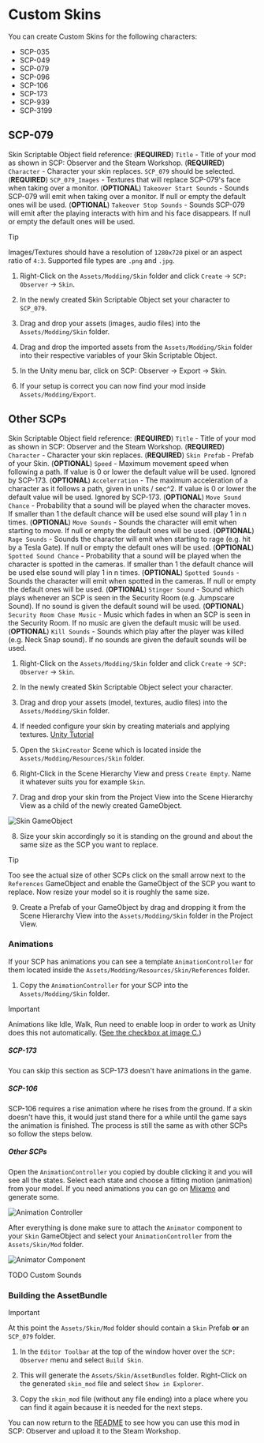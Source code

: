 # Custom Skins

You can create Custom Skins for the following characters:
- SCP-035
- SCP-049
- SCP-079
- SCP-096
- SCP-106
- SCP-173
- SCP-939
- SCP-3199

## SCP-079

Skin Scriptable Object field reference:
(**REQUIRED**) `Title` - Title of your mod as shown in SCP: Observer and the Steam Workshop.
(**REQUIRED**) `Character` - Character your skin replaces. `SCP_079` should be selected.
(**REQUIRED**) `SCP_079_Images` - Textures that will replace SCP-079's face when taking over a monitor.
(**OPTIONAL**) `Takeover Start Sounds` - Sounds SCP-079 will emit when taking over a monitor. If null or empty the default ones will be used.
(**OPTIONAL**) `Takeover Stop Sounds` - Sounds SCP-079 will emit after the playing interacts with him and his face disappears. If null or empty the default ones will be used.

> [!TIP]
> Images/Textures should have a resolution of `1280x720` pixel or an aspect ratio of `4:3`. Supported file types are `.png` and `.jpg`.

1. Right-Click on the `Assets/Modding/Skin` folder and click `Create` -> `SCP: Observer` -> `Skin`.

2. In the newly created Skin Scriptable Object set your character to `SCP_079`.

3. Drag and drop your assets (images, audio files) into the `Assets/Modding/Skin` folder.

4. Drag and drop the imported assets from the `Assets/Modding/Skin` folder into their respective variables of your Skin Scriptable Object.

5. In the Unity menu bar, click on SCP: Observer -> Export -> Skin.

6. If your setup is correct you can now find your mod inside `Assets/Modding/Export`.

## Other SCPs

Skin Scriptable Object field reference:
(**REQUIRED**) `Title` - Title of your mod as shown in SCP: Observer and the Steam Workshop.
(**REQUIRED**) `Character` - Character your skin replaces.
(**REQUIRED**) `Skin Prefab` - Prefab of your Skin.
(**OPTIONAL**) `Speed` - Maximum movement speed when following a path. If value is 0 or lower the default value will be used. Ignored by SCP-173.
(**OPTIONAL**) `Accelerration` - The maximum acceleration of a character as it follows a path, given in units / sec^2. If value is 0 or lower the default value will be used. Ignored by SCP-173.
(**OPTIONAL**) `Move Sound Chance` - Probability that a sound will be played when the character moves. If smaller than 1 the default chance will be used else sound will play 1 in n times.
(**OPTIONAL**) `Move Sounds` - Sounds the character will emit when starting to move. If null or empty the default ones will be used.
(**OPTIONAL**) `Rage Sounds` - Sounds the character will emit when starting to rage (e.g. hit by a Tesla Gate). If null or empty the default ones will be used.
(**OPTIONAL**) `Spotted Sound Chance` - Probability that a sound will be played when the character is spotted in the cameras. If smaller than 1 the default chance will be used else sound will play 1 in n times.
(**OPTIONAL**) `Spotted Sounds` - Sounds the character will emit when spotted in the cameras. If null or empty the default ones will be used.
(**OPTIONAL**) `Stinger Sound` - Sound which plays whenever an SCP is seen in the Security Room (e.g. Jumpscare Sound). If no sound is given the default sound will be used.
(**OPTIONAL**) `Security Room Chase Music` - Music which fades in when an SCP is seen in the Security Room. If no music are given the default music will be used.
(**OPTIONAL**) `Kill Sounds` - Sounds which play after the player was killed (e.g. Neck Snap sound). If no sounds are given the default sounds will be used.

1. Right-Click on the `Assets/Modding/Skin` folder and click `Create` -> `SCP: Observer` -> `Skin`.

2. In the newly created Skin Scriptable Object select your character.

3. Drag and drop your assets (model, textures, audio files) into the `Assets/Modding/Skin` folder. 

4. If needed configure your skin by creating materials and applying textures. [Unity Tutorial](https://docs.unity3d.com/2019.3/Documentation/Manual/Materials.html)

5. Open the `SkinCreator` Scene which is located inside the `Assets/Modding/Resources/Skin` folder.

6. Right-Click in the Scene Hierarchy View and press `Create Empty`. Name it whatever suits you for example `Skin`.

7. Drag and drop your skin from the Project View into the Scene Hierarchy View as a child of the newly created GameObject.

![Skin GameObject](https://i.imgur.com/4HnoBg0.png)

8. Size your skin accordingly so it is standing on the ground and about the same size as the SCP you want to replace. 

> [!TIP]
> Too see the actual size of other SCPs click on the small arrow next to the `References` GameObject and enable the GameObject of the SCP you want to replace. Now resize your model so it is roughly the same size.

9. Create a Prefab of your GameObject by drag and dropping it from the Scene Hierarchy View into the `Assets/Modding/Skin` folder in the Project View.

### Animations

If your SCP has animations you can see a template `AnimationController` for them located inside the `Assets/Modding/Resources/Skin/References` folder.

1. Copy the `AnimationController` for your SCP into the `Assets/Modding/Skin` folder.

> [!IMPORTANT]  
> Animations like Idle, Walk, Run need to enable loop in order to work as Unity does this not automatically. ([See the checkbox at image C.](https://docs.unity3d.com/Manual/class-AnimationClip.html))

##### SCP-173

You can skip this section as SCP-173 doesn't have animations in the game.

##### SCP-106

SCP-106 requires a rise animation where he rises from the ground. If a skin doesn't have this, it would just stand there for a while until the game says the animation is finished. The process is still the same as with other SCPs so follow the steps below.

##### Other SCPs

Open the `AnimationController` you copied by double clicking it and you will see all the states. Select each state and choose a fitting motion (animation) from your model. If you need animations you can go on [Mixamo](https://www.mixamo.com/#/) and generate some.

![Animation Controller](https://i.imgur.com/G7uo9jS.png)

After everything is done make sure to attach the `Animator` component to your `Skin` GameObject and select your `AnimationController` from the `Assets/Skin/Mod` folder.

![Animator Component](https://i.imgur.com/zEoh42O.png)

TODO Custom Sounds

### Building the AssetBundle

> [!IMPORTANT]  
> At this point the `Assets/Skin/Mod` folder should contain a `Skin` Prefab **or** an `SCP_079` folder.

1. In the `Editor Toolbar` at the top of the window hover over the `SCP: Observer` menu and select `Build Skin`.

2. This will generate the `Assets/Skin/AssetBundles` folder. Right-Click on the generated `skin_mod` file and select `Show in Explorer`.

3. Copy the `skin_mod` file (without any file ending) into a place where you can find it again because it is needed for the next steps.

You can now return to the [README](/README.md) to see how you can use this mod in SCP: Observer and upload it to the Steam Workshop.